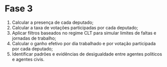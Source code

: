 
# Fase 3

1. Calcular a presença de cada deputado;
2. Calcular a taxa de votações participadas por cada deputado;
3. Aplicar filtros baseados no regime CLT para simular limites de
faltas e jornadas de trabalho;
4. Calcular o ganho efetivo por dia trabalhado e por votação participada por cada deputado;
5. Identificar padrões e evidências de desigualdade entre agentes políticos e agentes civis.
